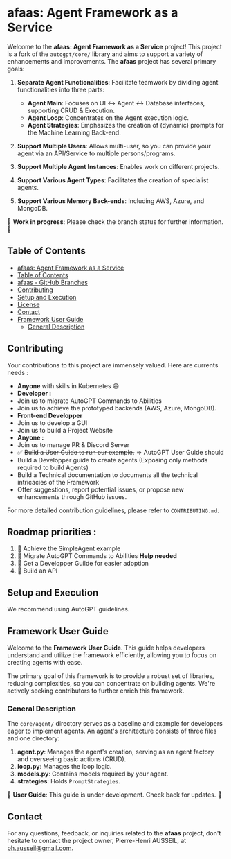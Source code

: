 # afaas: Agent Framework as a Service

Welcome to the **afaas: Agent Framework as a Service** project! This project is a fork of the `autogpt/core/` library and aims to support a variety of enhancements and improvements. The **afaas** project has several primary goals:

1. **Separate Agent Functionalities**: Facilitate teamwork by dividing agent functionalities into three parts:
   - **Agent Main**: Focuses on UI ↔ Agent ↔ Database interfaces, supporting CRUD & Execution.
   - **Agent Loop**: Concentrates on the Agent execution logic.
   - **Agent Strategies**: Emphasizes the creation of (dynamic) prompts for the Machine Learning Back-end.

2. **Support Multiple Users**: Allows multi-user, so you can provide your agent via an API/Service to multiple persons/programs.

3. **Support Multiple Agent Instances**: Enables work on different projects.

4. **Support Various Agent Types**: Facilitates the creation of specialist agents.

5. **Support Various Memory Back-ends**: Including AWS, Azure, and MongoDB.

🚧 **Work in progress**: Please check the branch status for further information. 🚧

## Table of Contents

- [afaas: Agent Framework as a Service](#afaas-agent-framework-as-a-service)
- [Table of Contents](#table-of-contents)
- [afaas - GitHub Branches](#afaas---github-branches)
- [Contributing](#contributing)
- [Setup and Execution](#setup-and-execution)
- [License](#license)
- [Contact](#contact)
- [Framework User Guide](#framework-user-guide)
  - [General Description](#general-description)
<!--
## afaas - GitHub Branches

For historical reasons, the branches of this project have undergone general improvements towards the goals mentioned above. The future direction will be more streamlined.

The [5as-autogpt-integration](https://github.com/ph-ausseil/Auto-GPT/tree/5as-autogpt-integration) branch, although open-source, is not licensed under MIT. This branch integrates different libraries together, representing a significant leap in the project's evolution.

Key branches with their respective focuses:

- **[afaas-prompting](https://github.com/ph-ausseil/Auto-GPT/tree/afaas-prompting)**: Improvements in core prompting. Licensed under MIT.
- **[afaas-planning-model](https://github.com/ph-ausseil/Auto-GPT/tree/afaas-planning-model)**: Enhancements in core planning and modeling. Licensed under MIT.
- **[afaas-ability](https://github.com/ph-ausseil/Auto-GPT/tree/afaas-ability)**: Upgrades in core abilities. Licensed under MIT.

❗ **Warning**: Some branches may not be under the MIT License. I am actively working on license clarification and clean-up. If you have questions about a specific branch's license, please raise an issue with the branch name to inquire further.

Status Indicators:
✅ (U+2705) - OK, Completed, Success
❌ (U+274C) - Not OK, Error, Failed
⚠️ (U+26A0 U+FE0F) - Warning, Caution
🔄 (U+1F504) - Pending, In Progress, Refreshing
🔴 (U+1F534) - Stop, Critical Issue
🔵 (U+1F535) - Information, Note
⏳ (U+23F3) - Loading, Time Consuming Process
🚧 (U+1F6A7) - Under Construction, Work in Progress
Annotations:
ℹ️ (U+2139 U+FE0F) - Information
❗ (U+2757) - Important, Exclamation
❓ (U+2753) - Question, Help
📌 (U+1F4CC) - Pin, Important Note
🔍 (U+1F50D) - Search, Observe, Detail
💡 (U+1F4A1) - Idea, Tip, Suggestion
Feedback & Interaction:
👍 (U+1F44D) - Approve, Agree
👎 (U+1F44E) - Disapprove, Disagree
💬 (U+1F4AC) - Comment, Discussion
🌟 (U+1F31F) - Star, Favorite, Highlight
🔔 (U+1F514) - Notification, Alert
Navigation & Layout:
⬆️ (U+2B06 U+FE0F) - Up, Previous
⬇️ (U+2B07 U+FE0F) - Down, Next
➡️ (U+27A1 U+FE0F) - Right, Forward
⬅️ (U+2B05 U+FE0F) - Left, Back
🔝 (U+1F51D) - Top, Beginning
Miscellaneous:
📢 (U+1F4E2) - Announcement
🆕 (U+1F195) - New Feature or Addition
🛑 (U+1F6D1) - Stop, Halt
📆 (U+1F4C6) - Date, Schedule
📊 (U+1F4CA) - Statistics, Data
-->
## Contributing

Your contributions to this project are immensely valued. Here are currents needs : 
- **Anyone** with skills in Kubernetes :smile:
- **Developer :**
 - Join us to migrate AutoGPT Commands to Abilities
 - Join us to achieve the prototyped backends (AWS, Azure, MongoDB).
- **Front-end Developper**
 - Join us to develop a GUI
 - Join us to build a Project Website 
- **Anyone :** 
 - Join us to manage PR & Discord Server
 - ✅ ~~Build a User Guide to run our example.~~ => AutoGPT User Guide should
 - Build a Developper guide to create agents (Exposing only methods required to build Agents)
 - Build a Technical documentation to documents all the technical intricacies of the Framework
 - Offer suggestions, report potential issues, or propose new enhancements through GitHub issues.

For more detailed contribution guidelines, please refer to `CONTRIBUTING.md`.

## Roadmap priorities : 
1. 🔄 Achieve the SimpleAgent example
2. 🔴 Migrate AutoGPT Commands to Abilities **Help needed**
3. 🔴 Get a Developper Guilde for easier adoption
4. 🔴 Build an API  

## Setup and Execution

We recommend using AutoGPT guidelines.

## Framework User Guide

Welcome to the **Framework User Guide**. This guide helps developers understand and utilize the framework efficiently, allowing you to focus on creating agents with ease.

The primary goal of this framework is to provide a robust set of libraries, reducing complexities, so you can concentrate on building agents. We're actively seeking contributors to further enrich this framework.

### General Description

The `core/agent/` directory serves as a baseline and example for developers eager to implement agents. An agent's architecture consists of three files and one directory:

1. **agent.py**: Manages the agent's creation, serving as an agent factory and overseeing basic actions (CRUD).
2. **loop.py**: Manages the loop logic.
3. **models.py**: Contains models required by your agent.
4. **strategies**: Holds `PromptStrategies`.

🚧 **User Guide**: This guide is under development. Check back for updates. 🚧

## Contact

For any questions, feedback, or inquiries related to the **afaas** project, don't hesitate to contact the project owner, Pierre-Henri AUSSEIL, at [ph.ausseil@gmail.com](mailto:ph.ausseil@gmail.com).
